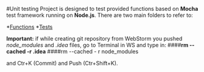 #Unit testing
Project is designed to test provided functions based on **Mocha** test framework running on **Node.js**.
There are two main folders to refer to:

*[Functions](mochaa/test/index.spec.js)
*[Tests](mochaa/index.js)


**Important:**
if while creating git repository from WebStorm you pushed _node_modules_ and _.idea_ files,
go to Terminal in WS and type in:
####**rm --cached -r .idea**
####rm --cached - r node_modules

and Ctr+K (Commit) and Push (Ctr+Shift+K).

